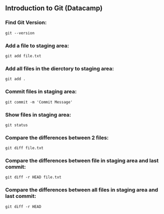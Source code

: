 ## Introduction to Git (Datacamp)

### Find Git Version:
`git --version`

### Add a file to staging area:
`git add file.txt`

### Add all files in the dierctory to staging area:
`git add .`

### Commit files in staging area:
`git commit -m 'Commit Message'`

### Show files in staging area:
`git status`

### Compare the differences between 2 files:
`git diff file.txt`

### Compare the differences between file in staging area and last commit:
`git diff -r HEAD file.txt`

### Compare the differences between all files in staging area and last commit:
`git diff -r HEAD`
